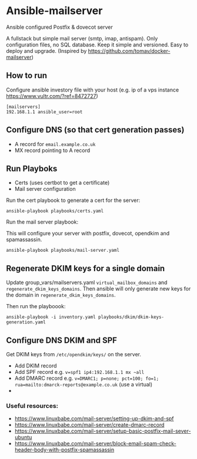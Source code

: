 # Ansible-mailserver

Ansible configured Postfix & dovecot server

A fullstack but simple mail server (smtp, imap, antispam). Only configuration files, no SQL database. Keep it simple and versioned. Easy to deploy and upgrade. (Inspired by https://github.com/tomav/docker-mailserver)

## How to run

Configure ansible investory file with your host (e.g. ip of a vps instance https://www.vultr.com/?ref=8472727)

```
[mailservers]
192.168.1.1 ansible_user=root
```

## Configure DNS (so that cert generation passes)

- A record for `email.example.co.uk`
- MX record pointing to A record

## Run Playboks

- Certs (uses certbot to get a certificate) 
- Mail server configuration


Run the cert playbook to generate a cert for the server:
```
ansible-playbook playbooks/certs.yaml
```

Run the mail server playbook:

This will configure your server with postfix, dovecot, opendkim and
spamassassin.

```
ansible-playbook playbooks/mail-server.yaml 
```

## Regenerate DKIM keys for a single domain

Update group_vars/mailservers.yaml `virtual_mailbox_domains` and
`regenerate_dkim_keys_domains`. Then ansible will only generate new
keys for the domain in `regenerate_dkim_keys_domains`. 

Then run the playboook:

```
ansible-playbook -i inventory.yaml playbooks/dkim/dkim-keys-generation.yaml
```

## Configure DNS DKIM and SPF

Get DKIM keys from `/etc/opendkim/keys/` on the server.

- Add DKIM record 
- Add SPF record e.g. `v=spf1 ip4:192.168.1.1 mx ~all`
- Add DMARC record e.g. `v=DMARC1; p=none; pct=100; fo=1; rua=mailto:dmarck-reports@example.co.uk` (use a virtual)
- 

### Useful resources:

- https://www.linuxbabe.com/mail-server/setting-up-dkim-and-spf
- https://www.linuxbabe.com/mail-server/create-dmarc-record
- https://www.linuxbabe.com/mail-server/setup-basic-postfix-mail-sever-ubuntu 
- https://www.linuxbabe.com/mail-server/block-email-spam-check-header-body-with-postfix-spamassassin
